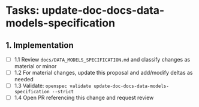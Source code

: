 # Tasks: update-doc-docs-data-models-specification

## 1. Implementation

- [ ] 1.1 Review `docs/DATA_MODELS_SPECIFICATION.md` and classify changes as material or minor
- [ ] 1.2 For material changes, update this proposal and add/modify deltas as needed
- [ ] 1.3 Validate: `openspec validate update-doc-docs-data-models-specification --strict`
- [ ] 1.4 Open PR referencing this change and request review

